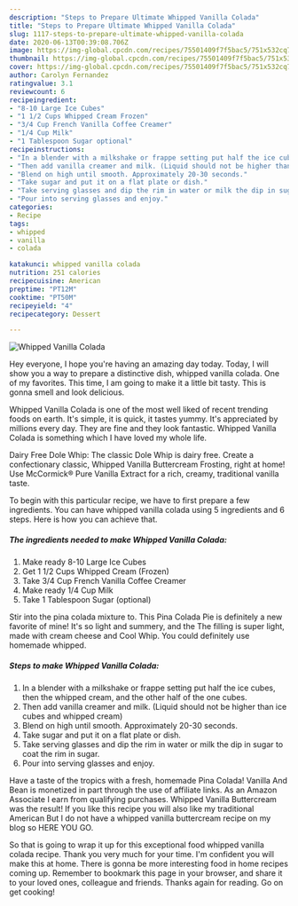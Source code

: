 ```yaml
---
description: "Steps to Prepare Ultimate Whipped Vanilla Colada"
title: "Steps to Prepare Ultimate Whipped Vanilla Colada"
slug: 1117-steps-to-prepare-ultimate-whipped-vanilla-colada
date: 2020-06-13T00:39:08.706Z
image: https://img-global.cpcdn.com/recipes/75501409f7f5bac5/751x532cq70/whipped-vanilla-colada-recipe-main-photo.jpg
thumbnail: https://img-global.cpcdn.com/recipes/75501409f7f5bac5/751x532cq70/whipped-vanilla-colada-recipe-main-photo.jpg
cover: https://img-global.cpcdn.com/recipes/75501409f7f5bac5/751x532cq70/whipped-vanilla-colada-recipe-main-photo.jpg
author: Carolyn Fernandez
ratingvalue: 3.1
reviewcount: 6
recipeingredient:
- "8-10 Large Ice Cubes"
- "1 1/2 Cups Whipped Cream Frozen"
- "3/4 Cup French Vanilla Coffee Creamer"
- "1/4 Cup Milk"
- "1 Tablespoon Sugar optional"
recipeinstructions:
- "In a blender with a milkshake or frappe setting put half the ice cubes, then the whipped cream, and the other half of the one cubes."
- "Then add vanilla creamer and milk. (Liquid should not be higher than ice cubes and whipped cream)"
- "Blend on high until smooth. Approximately 20-30 seconds."
- "Take sugar and put it on a flat plate or dish."
- "Take serving glasses and dip the rim in water or milk the dip in sugar to coat the rim in sugar."
- "Pour into serving glasses and enjoy."
categories:
- Recipe
tags:
- whipped
- vanilla
- colada

katakunci: whipped vanilla colada 
nutrition: 251 calories
recipecuisine: American
preptime: "PT12M"
cooktime: "PT50M"
recipeyield: "4"
recipecategory: Dessert

---
```



![Whipped Vanilla Colada](https://img-global.cpcdn.com/recipes/75501409f7f5bac5/751x532cq70/whipped-vanilla-colada-recipe-main-photo.jpg)

Hey everyone, I hope you're having an amazing day today. Today, I will show you a way to prepare a distinctive dish, whipped vanilla colada. One of my favorites. This time, I am going to make it a little bit tasty. This is gonna smell and look delicious.

Whipped Vanilla Colada is one of the most well liked of recent trending foods on earth. It's simple, it is quick, it tastes yummy. It's appreciated by millions every day. They are fine and they look fantastic. Whipped Vanilla Colada is something which I have loved my whole life.

Dairy Free Dole Whip: The classic Dole Whip is dairy free. Create a confectionary classic, Whipped Vanilla Buttercream Frosting, right at home! Use McCormick® Pure Vanilla Extract for a rich, creamy, traditional vanilla taste.


To begin with this particular recipe, we have to first prepare a few ingredients. You can have whipped vanilla colada using 5 ingredients and 6 steps. Here is how you can achieve that.

<!--inarticleads1-->

##### The ingredients needed to make Whipped Vanilla Colada:

1. Make ready 8-10 Large Ice Cubes
1. Get 1 1/2 Cups Whipped Cream (Frozen)
1. Take 3/4 Cup French Vanilla Coffee Creamer
1. Make ready 1/4 Cup Milk
1. Take 1 Tablespoon Sugar (optional)


Stir into the pina colada mixture to. This Pina Colada Pie is definitely a new favorite of mine! It&#39;s so light and summery, and the The filling is super light, made with cream cheese and Cool Whip. You could definitely use homemade whipped. 

<!--inarticleads2-->

##### Steps to make Whipped Vanilla Colada:

1. In a blender with a milkshake or frappe setting put half the ice cubes, then the whipped cream, and the other half of the one cubes.
1. Then add vanilla creamer and milk. (Liquid should not be higher than ice cubes and whipped cream)
1. Blend on high until smooth. Approximately 20-30 seconds.
1. Take sugar and put it on a flat plate or dish.
1. Take serving glasses and dip the rim in water or milk the dip in sugar to coat the rim in sugar.
1. Pour into serving glasses and enjoy.


Have a taste of the tropics with a fresh, homemade Pina Colada! Vanilla And Bean is monetized in part through the use of affiliate links. As an Amazon Associate I earn from qualifying purchases. Whipped Vanilla Buttercream was the result! If you like this recipe you will also like my traditional American But I do not have a whipped vanilla buttercream recipe on my blog so HERE YOU GO. 

So that is going to wrap it up for this exceptional food whipped vanilla colada recipe. Thank you very much for your time. I'm confident you will make this at home. There is gonna be more interesting food in home recipes coming up. Remember to bookmark this page in your browser, and share it to your loved ones, colleague and friends. Thanks again for reading. Go on get cooking!
